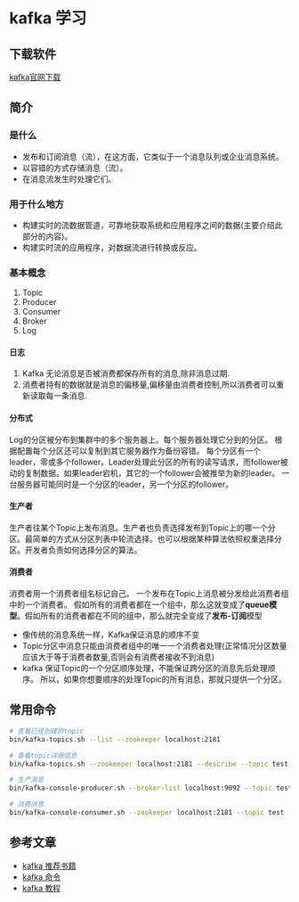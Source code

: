# kafka 学习

## 下载软件

[kafka官网下载](http://kafka.apache.org/downloads.html)

## 简介

### 是什么

- 发布和订阅消息（流），在这方面，它类似于一个消息队列或企业消息系统。
- 以容错的方式存储消息（流）。
- 在消息流发生时处理它们。

### 用于什么地方

- 构建实时的流数据管道，可靠地获取系统和应用程序之间的数据(主要介绍此部分的内容)。
- 构建实时流的应用程序，对数据流进行转换或反应。

### 基本概念

1. Topic
1. Producer
1. Consumer
1. Broker
1. Log

#### 日志

1. Kafka 无论消息是否被消费都保存所有的消息,除非消息过期.
1. 消费者持有的数据就是消息的偏移量,偏移量由消费者控制,所以消费者可以重新读取每一条消息.

#### 分布式

Log的分区被分布到集群中的多个服务器上。每个服务器处理它分到的分区。 根据配置每个分区还可以复制到其它服务器作为备份容错。
每个分区有一个leader，零或多个follower。Leader处理此分区的所有的读写请求，而follower被动的复制数据。如果leader宕机，其它的一个follower会被推举为新的leader。 一台服务器可能同时是一个分区的leader，另一个分区的follower。

#### 生产者

生产者往某个Topic上发布消息。生产者也负责选择发布到Topic上的哪一个分区。最简单的方式从分区列表中轮流选择。也可以根据某种算法依照权重选择分区。开发者负责如何选择分区的算法。

#### 消费者

消费者用一个消费者组名标记自己。 一个发布在Topic上消息被分发给此消费者组中的一个消费者。 假如所有的消费者都在一个组中，那么这就变成了**queue模型**。假如所有的消费者都在不同的组中，那么就完全变成了**发布-订阅**模型

- 像传统的消息系统一样，Kafka保证消息的顺序不变
- Topic分区中消息只能由消费者组中的唯一一个消费者处理(正常情况分区数量应该大于等于消费者数量,否则会有消费者接收不到消息)
- kafka 保证Topic的一个分区顺序处理，不能保证跨分区的消息先后处理顺序。 所以，如果你想要顺序的处理Topic的所有消息，那就只提供一个分区。

## 常用命令

```bash
# 查看已经创建的topic
bin/kafka-topics.sh --list --zookeeper localhost:2181

# 查看topic详细信息
bin/kafka-topics.sh --zookeeper localhost:2181 --describe --topic test

# 生产消息
bin/kafka-console-producer.sh --broker-list localhost:9092 --topic test

# 消费消息
bin/kafka-console-consumer.sh --zookeeper localhost:2181 --topic test --from-beginning
```

## 参考文章

- [kafka 推荐书籍](https://www.zhihu.com/question/56172498/answer/148006508)
- [kafka 命令](http://orchome.com/454)
- [kafka 教程](http://orchome.com/18)